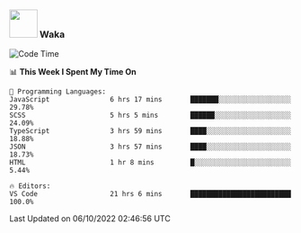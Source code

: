 ### <img src="https://media.giphy.com/media/VgCDAzcKvsR6OM0uWg/giphy.gif" width="50"> Waka

  <!--START_SECTION:waka-->
![Code Time](http://img.shields.io/badge/Code%20Time-912%20hrs%2010%20mins-blue)

📊 **This Week I Spent My Time On** 

```text
💬 Programming Languages: 
JavaScript               6 hrs 17 mins       ███████░░░░░░░░░░░░░░░░░░   29.78% 
SCSS                     5 hrs 5 mins        ██████░░░░░░░░░░░░░░░░░░░   24.09% 
TypeScript               3 hrs 59 mins       ████░░░░░░░░░░░░░░░░░░░░░   18.88% 
JSON                     3 hrs 57 mins       ████░░░░░░░░░░░░░░░░░░░░░   18.73% 
HTML                     1 hr 8 mins         █░░░░░░░░░░░░░░░░░░░░░░░░   5.44%

🔥 Editors: 
VS Code                  21 hrs 6 mins       █████████████████████████   100.0%

```


 Last Updated on 06/10/2022 02:46:56 UTC
<!--END_SECTION:waka-->
